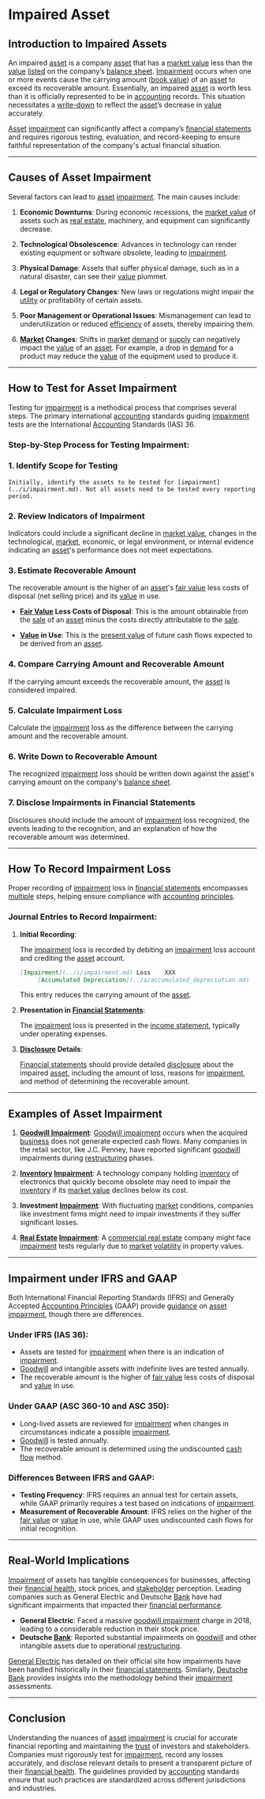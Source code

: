 # Impaired Asset

## Introduction to Impaired Assets

An impaired [asset](../a/asset.md) is a company [asset](../a/asset.md) that has a [market value](../m/market_value.md) less than the [value](../v/value.md) [listed](../l/listed.md) on the company’s [balance sheet](../b/balance_sheet.md). [Impairment](../i/impairment.md) occurs when one or more events cause the carrying amount ([book value](../b/book_value.md)) of an [asset](../a/asset.md) to exceed its recoverable amount. Essentially, an impaired [asset](../a/asset.md) is worth less than it is officially represented to be in [accounting](../a/accounting.md) records. This situation necessitates a [write-down](../w/write-down.md) to reflect the [asset](../a/asset.md)’s decrease in [value](../v/value.md) accurately.

[Asset](../a/asset.md) [impairment](../i/impairment.md) can significantly affect a company’s [financial statements](../f/financial_statements.md) and requires rigorous testing, evaluation, and record-keeping to ensure faithful representation of the company's actual financial situation.

---

## Causes of Asset Impairment

Several factors can lead to [asset](../a/asset.md) [impairment](../i/impairment.md). The main causes include:

1. **Economic Downturns**: During economic recessions, the [market value](../m/market_value.md) of assets such as [real estate](../r/real_estate.md), machinery, and equipment can significantly decrease.
 
2. **Technological Obsolescence**: Advances in technology can render existing equipment or software obsolete, leading to [impairment](../i/impairment.md). 

3. **Physical Damage**: Assets that suffer physical damage, such as in a natural disaster, can see their [value](../v/value.md) plummet.

4. **Legal or Regulatory Changes**: New laws or regulations might impair the [utility](../u/utility.md) or profitability of certain assets.

5. **Poor Management or Operational Issues**: Mismanagement can lead to underutilization or reduced [efficiency](../e/efficiency.md) of assets, thereby impairing them.

6. **[Market](../m/market.md) Changes**: Shifts in [market](../m/market.md) [demand](../d/demand.md) or [supply](../s/supply.md) can negatively impact the [value](../v/value.md) of an [asset](../a/asset.md). For example, a drop in [demand](../d/demand.md) for a product may reduce the [value](../v/value.md) of the equipment used to produce it.

---

## How to Test for Asset Impairment

Testing for [impairment](../i/impairment.md) is a methodical process that comprises several steps. The primary international [accounting](../a/accounting.md) standards guiding [impairment](../i/impairment.md) tests are the International [Accounting](../a/accounting.md) Standards (IAS) 36.

### Step-by-Step Process for Testing Impairment:

### 1. **Identify Scope for Testing**

    Initially, identify the assets to be tested for [impairment](../i/impairment.md). Not all assets need to be tested every reporting period.

### 2. **Review Indicators of Impairment**

   Indicators could include a significant decline in [market value](../m/market_value.md), changes in the technological, [market](../m/market.md), economic, or legal environment, or internal evidence indicating an [asset](../a/asset.md)'s performance does not meet expectations.

### 3. **Estimate Recoverable Amount**

   The recoverable amount is the higher of an [asset](../a/asset.md)'s [fair value](../f/fair_value.md) less costs of disposal (net selling price) and its [value](../v/value.md) in use.

   - **[Fair Value](../f/fair_value.md) Less Costs of Disposal**: This is the amount obtainable from the [sale](../s/sale.md) of an [asset](../a/asset.md) minus the costs directly attributable to the [sale](../s/sale.md).
   
   - **[Value](../v/value.md) in Use**: This is the [present value](../p/present_value.md) of future cash flows expected to be derived from an [asset](../a/asset.md).

### 4. **Compare Carrying Amount and Recoverable Amount**

   If the carrying amount exceeds the recoverable amount, the [asset](../a/asset.md) is considered impaired.

### 5. **Calculate Impairment Loss**

   Calculate the [impairment](../i/impairment.md) loss as the difference between the carrying amount and the recoverable amount.

### 6. **Write Down to Recoverable Amount**

   The recognized [impairment](../i/impairment.md) loss should be written down against the [asset](../a/asset.md)'s carrying amount on the company's [balance sheet](../b/balance_sheet.md).

### 7. **Disclose Impairments in Financial Statements**

   Disclosures should include the amount of [impairment](../i/impairment.md) loss recognized, the events leading to the recognition, and an explanation of how the recoverable amount was determined.

---

## How To Record Impairment Loss

Proper recording of [impairment](../i/impairment.md) loss in [financial statements](../f/financial_statements.md) encompasses [multiple](../m/multiple.md) steps, helping ensure compliance with [accounting principles](../a/accounting_principles.md).

### Journal Entries to Record Impairment:

1. **Initial Recording**:

    The [impairment](../i/impairment.md) loss is recorded by debiting an [impairment](../i/impairment.md) loss account and crediting the [asset](../a/asset.md) account.

    ```markdown
    [Impairment](../i/impairment.md) Loss    XXX
         [Accumulated Depreciation](../a/accumulated_depreciation.md)      XXX
    ```

    This entry reduces the carrying amount of the [asset](../a/asset.md).

2. **Presentation in [Financial Statements](../f/financial_statements.md)**:

    The [impairment](../i/impairment.md) loss is presented in the [income statement](../i/income_statement.md), typically under operating expenses.

3. **[Disclosure](../d/disclosure.md) Details**:

    [Financial statements](../f/financial_statements.md) should provide detailed [disclosure](../d/disclosure.md) about the impaired [asset](../a/asset.md), including the amount of loss, reasons for [impairment](../i/impairment.md), and method of determining the recoverable amount.

---

## Examples of Asset Impairment

1. **[Goodwill Impairment](../g/goodwill_impairment.md)**: [Goodwill impairment](../g/goodwill_impairment.md) occurs when the acquired [business](../b/business.md) does not generate expected cash flows. Many companies in the retail sector, like J.C. Penney, have reported significant [goodwill](../g/goodwill.md) impairments during [restructuring](../r/restructuring.md) phases.

2. **[Inventory](../i/inventory.md) [Impairment](../i/impairment.md)**: A technology company holding [inventory](../i/inventory.md) of electronics that quickly become obsolete may need to impair the [inventory](../i/inventory.md) if its [market value](../m/market_value.md) declines below its cost.

3. **Investment [Impairment](../i/impairment.md)**: With fluctuating [market](../m/market.md) conditions, companies like investment firms might need to impair investments if they suffer significant losses.

4. **[Real Estate](../r/real_estate.md) [Impairment](../i/impairment.md)**: A [commercial real estate](../c/commercial_real_estate.md) company might face [impairment](../i/impairment.md) tests regularly due to [market](../m/market.md) [volatility](../v/volatility.md) in property values.

---

## Impairment under IFRS and GAAP

Both International Financial Reporting Standards (IFRS) and Generally Accepted [Accounting Principles](../a/accounting_principles.md) (GAAP) provide [guidance](../g/guidance.md) on [asset](../a/asset.md) [impairment](../i/impairment.md), though there are differences.

### Under IFRS (IAS 36):

- Assets are tested for [impairment](../i/impairment.md) when there is an indication of [impairment](../i/impairment.md).
- [Goodwill](../g/goodwill.md) and intangible assets with indefinite lives are tested annually.
- The recoverable amount is the higher of [fair value](../f/fair_value.md) less costs of disposal and [value](../v/value.md) in use.

### Under GAAP (ASC 360-10 and ASC 350):

- Long-lived assets are reviewed for [impairment](../i/impairment.md) when changes in circumstances indicate a possible [impairment](../i/impairment.md).
- [Goodwill](../g/goodwill.md) is tested annually.
- The recoverable amount is determined using the undiscounted [cash flow](../c/cash_flow.md) method.

### Differences Between IFRS and GAAP:

- **Testing Frequency**: IFRS requires an annual test for certain assets, while GAAP primarily requires a test based on indications of [impairment](../i/impairment.md).
- **Measurement of Recoverable Amount**: IFRS relies on the higher of the [fair value](../f/fair_value.md) or [value](../v/value.md) in use, while GAAP uses undiscounted cash flows for initial recognition.

---

## Real-World Implications

[Impairment](../i/impairment.md) of assets has tangible consequences for businesses, affecting their [financial health](../f/financial_health.md), stock prices, and [stakeholder](../s/stakeholder.md) perception. Leading companies such as General Electric and Deutsche [Bank](../b/bank.md) have had significant impairments that impacted their [financial performance](../f/financial_performance.md).

- **General Electric**: Faced a massive [goodwill impairment](../g/goodwill_impairment.md) charge in 2018, leading to a considerable reduction in their stock price.
- **Deutsche [Bank](../b/bank.md)**: Reported substantial impairments on [goodwill](../g/goodwill.md) and other intangible assets due to operational [restructuring](../r/restructuring.md).

[General Electric](https://www.ge.com) has detailed on their official site how impairments have been handled historically in their [financial statements](../f/financial_statements.md). Similarly, [Deutsche Bank](https://www.db.com) provides insights into the methodology behind their [impairment](../i/impairment.md) assessments.

---

## Conclusion

Understanding the nuances of [asset](../a/asset.md) [impairment](../i/impairment.md) is crucial for accurate financial reporting and maintaining the [trust](../t/trust.md) of investors and stakeholders. Companies must rigorously test for [impairment](../i/impairment.md), record any losses accurately, and disclose relevant details to present a transparent picture of their [financial health](../f/financial_health.md). The guidelines provided by [accounting](../a/accounting.md) standards ensure that such practices are standardized across different jurisdictions and industries.